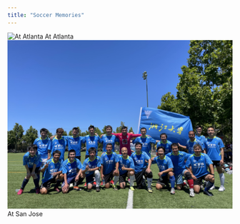 ```yaml
---
title: "Soccer Memories"
---
```

![At Atlanta](/images/soccer_2.png)
At Atlanta
![At San Jose](/images/soccer_1.png)
At San Jose


